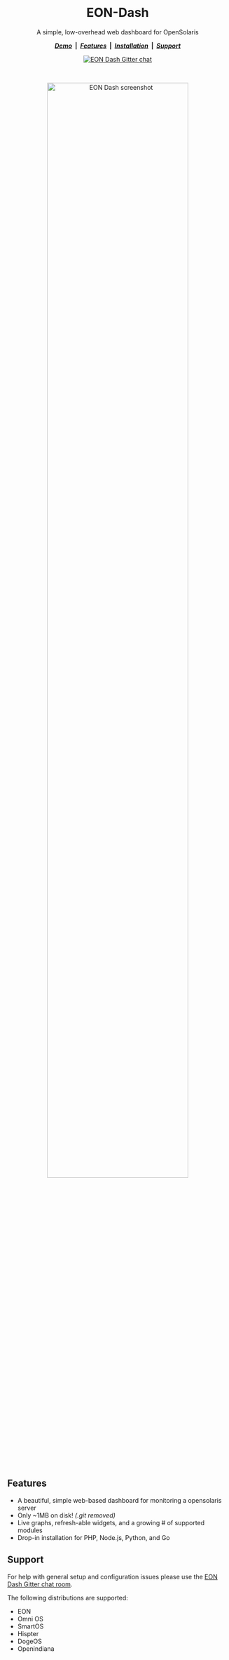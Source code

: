 <br/>
<h1 align="center">
  EON-Dash
</h1>

<p align="center">
  A simple, low-overhead web dashboard for OpenSolaris
</p>

<p align="center">
  <strong>
    <a href="http://eonstorage.blogspot.com"><i>Demo</i></a> &nbsp;|&nbsp;
    <a href="#features"><i>Features</i></a> &nbsp;|&nbsp;
    <a href="https://github.com/eonstorage/eon-dash/wiki/Install-EON-Dash">
      <i>Installation</i></a> &nbsp;|&nbsp;
    <a href="#support"><i>Support</i></a>
  </strong>
</p>

<p align="center">
  <a href="https://gitter.im/eonstorage/eon-dash">
    <img 
      src="https://badges.gitter.im/gitterHQ/gitter.png" 
      alt="EON Dash Gitter chat">
  </a>
</p>

<br/>
<p align="center">
  <a href="http://eonstorage.blogspot.com">
    <img 
      width="80%"
      alt="EON Dash screenshot" 
      src="http://i.imgur.com/tehGyrQ.gif">
  </a>
</p>

<br/>

## Features
* A beautiful, simple web-based dashboard for monitoring a opensolaris server
* Only ~1MB on disk! *(.git removed)*
* Live graphs, refresh-able widgets, and a growing # of supported modules
* Drop-in installation for PHP, Node.js, Python, and Go 

## Support

For help with general setup and configuration issues please use the [EON Dash Gitter chat room](https://gitter.im/eonstorage/eon-dash).

The following distributions are supported:
* EON
* Omni OS
* SmartOS
* Hispter
* DogeOS
* Openindiana

